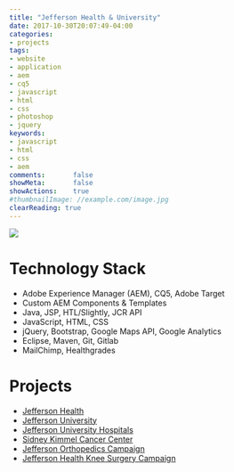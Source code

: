 ```yaml
---
title: "Jefferson Health & University"
date: 2017-10-30T20:07:49-04:00
categories:
- projects
tags:
- website
- application
- aem
- cq5
- javascript
- html
- css
- photoshop
- jquery
keywords:
- javascript
- html
- css
- aem
comments:       false
showMeta:       false
showActions:    true
#thumbnailImage: //example.com/image.jpg
clearReading: true
---
```


<a href="https://www.jeffersonhealth.org" target="_blank"><img src="/images/projects-jefferson-health-01.jpg" /></a>

# Technology Stack
- Adobe Experience Manager (AEM), CQ5, Adobe Target
- Custom AEM Components & Templates
- Java, JSP, HTL/Slightly, JCR API
- JavaScript, HTML, CSS
- jQuery, Bootstrap, Google Maps API, Google Analytics
- Eclipse, Maven, Git, Gitlab
- MailChimp, Healthgrades

# Projects
- <a href="https://www.jeffersonhealth.org/index.html" target="_blank">Jefferson Health</a>
- <a href="https://www.jefferson.edu/" target="_blank">Jefferson University</a>
- <a href="http://hospitals.jefferson.edu/" target="_blank">Jefferson University Hospitals</a>
- <a href="https://www.jeffersonhealth.org/cancer/index.html" target="_blank">Sidney Kimmel Cancer Center</a>
- <a href="https://jeffersonhealth.org/restored" target="_blank">Jefferson Orthopedics Campaign</a>
- <a href="https://jeffersonhealth.org/ortho3b" target="_blank">Jefferson Health Knee Surgery Campaign</a>
